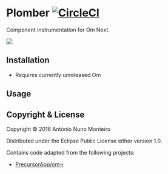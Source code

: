 # Plomber [![CircleCI](https://circleci.com/gh/anmonteiro/plomber.svg?style=svg&circle-token=c36d14af28ad66d21060d4fbdc520151b0b027d7)](https://circleci.com/gh/anmonteiro/plomber)

Component instrumentation for Om Next.

![](https://cloud.githubusercontent.com/assets/661909/15430238/bb54dc40-1ea4-11e6-81b8-239969d3dc18.gif)

## Installation

- Requires currently unreleased Om

## Usage



## Copyright & License

Copyright © 2016 António Nuno Monteiro

Distributed under the Eclipse Public License either version 1.0.

Contains code adapted from the following projects:

- [PrecursorApp/om-i](https://github.com/PrecursorApp/om-i)
